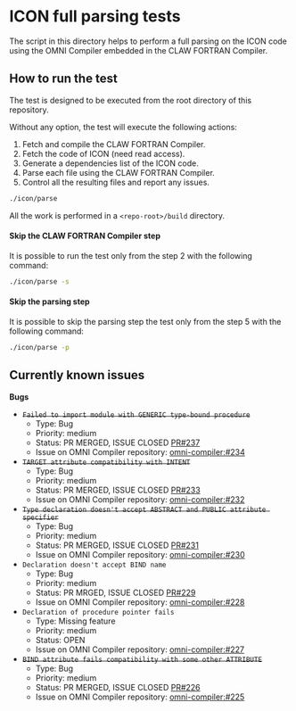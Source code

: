 # ICON full parsing tests
The script in this directory helps to perform a full parsing on the ICON
code using the OMNI Compiler embedded in the CLAW FORTRAN Compiler.

## How to run the test
The test is designed to be executed from the root directory of this repository.

Without any option, the test will execute the following actions:
1) Fetch and compile the CLAW FORTRAN Compiler.
2) Fetch the code of ICON (need read access).
3) Generate a dependencies list of the ICON code.
4) Parse each file using the CLAW FORTRAN Compiler.
5) Control all the resulting files and report any issues.

```bash
./icon/parse
```

All the work is performed in a `<repo-root>/build` directory.

#### Skip the CLAW FORTRAN Compiler step
It is possible to run the test only from the step 2 with the following command:
```bash
./icon/parse -s
```

#### Skip the parsing step
It is possible to skip the parsing step the test only from the step 5 with the following command:
```bash
./icon/parse -p
```

## Currently known issues

**Bugs**
* ~~`Failed to import module with GENERIC type-bound procedure`~~
  * Type: Bug
  * Priority: medium
  * Status: PR MERGED, ISSUE CLOSED [PR#237](https://github.com/omni-compiler/omni-compiler/pull/237)
  * Issue on OMNI Compiler repository: [omni-compiler:#234](https://github.com/omni-compiler/omni-compiler/issues/234)
* ~~`TARGET attribute compatibility with INTENT`~~
  * Type: Bug
  * Priority: medium
  * Status: PR MERGED, ISSUE CLOSED [PR#233](https://github.com/omni-compiler/omni-compiler/pull/233)
  * Issue on OMNI Compiler repository: [omni-compiler:#232](https://github.com/omni-compiler/omni-compiler/issues/232)
* ~~`Type declaration doesn't accept ABSTRACT and PUBLIC attribute specifier`~~
  * Type: Bug
  * Priority: medium
  * Status: PR MERGED, ISSUE CLOSED [PR#231](https://github.com/omni-compiler/omni-compiler/pull/231)
  * Issue on OMNI Compiler repository: [omni-compiler:#230](https://github.com/omni-compiler/omni-compiler/issues/230)
* `Declaration doesn't accept BIND name`
  * Type: Bug
  * Priority: medium
  * Status: PR MRGED, ISSUE CLOSED [PR#229](https://github.com/omni-compiler/omni-compiler/pull/229)
  * Issue on OMNI Compiler repository: [omni-compiler:#228](https://github.com/omni-compiler/omni-compiler/issues/228)
* `Declaration of procedure pointer fails`
  * Type: Missing feature
  * Priority: medium
  * Status: OPEN
  * Issue on OMNI Compiler repository: [omni-compiler:#227](https://github.com/omni-compiler/omni-compiler/issues/227)
* ~~`BIND attribute fails compatibility with some other ATTRIBUTE`~~
  * Type: Bug
  * Priority: medium
  * Status: PR MERGED, ISSUE CLOSED [PR#226](https://github.com/omni-compiler/omni-compiler/pull/226)
  * Issue on OMNI Compiler repository: [omni-compiler:#225](https://github.com/omni-compiler/omni-compiler/issues/225)
